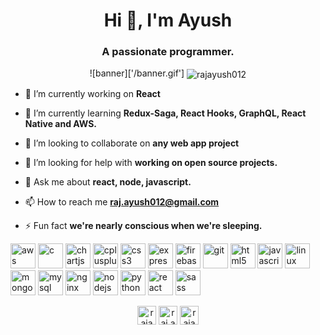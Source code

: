 <h1 align="center">Hi 👋, I'm Ayush</h1>
<h3 align="center">A passionate programmer.</h3>

<p align="center">![banner]['/banner.gif']
  <img align="center" src="https://github-readme-stats.vercel.app/api/top-langs/?username=rajayush012&layout=compact&hide=html" alt="rajayush012" /></p>

- 🔭 I’m currently working on **React**

- 🌱 I’m currently learning **Redux-Saga, React Hooks, GraphQL, React Native and AWS.**

- 👯 I’m looking to collaborate on **any web app project**

- 🤝 I’m looking for help with **working on open source projects.**

- 💬 Ask me about **react, node, javascript.**

- 📫 How to reach me **raj.ayush012@gmail.com**

- ⚡ Fun fact **we're nearly conscious when we're sleeping.**

<p align="left"><img src="https://devicons.github.io/devicon/devicon.git/icons/amazonwebservices/amazonwebservices-original-wordmark.svg" alt="aws" width="40" height="40"/> <img src="https://devicons.github.io/devicon/devicon.git/icons/c/c-original.svg" alt="c" width="40" height="40"/> <img src="https://www.chartjs.org/media/logo-title.svg" alt="chartjs" width="40" height="40"/> <img src="https://devicons.github.io/devicon/devicon.git/icons/cplusplus/cplusplus-original.svg" alt="cplusplus" width="40" height="40"/> <img src="https://devicons.github.io/devicon/devicon.git/icons/css3/css3-original-wordmark.svg" alt="css3" width="40" height="40"/> <img src="https://devicons.github.io/devicon/devicon.git/icons/express/express-original-wordmark.svg" alt="express" width="40" height="40"/> <img src="https://www.vectorlogo.zone/logos/firebase/firebase-icon.svg" alt="firebase" width="40" height="40"/> <img src="https://www.vectorlogo.zone/logos/git-scm/git-scm-icon.svg" alt="git" width="40" height="40"/> <img src="https://devicons.github.io/devicon/devicon.git/icons/html5/html5-original-wordmark.svg" alt="html5" width="40" height="40"/> <img src="https://devicons.github.io/devicon/devicon.git/icons/javascript/javascript-original.svg" alt="javascript" width="40" height="40"/> <img src="https://devicons.github.io/devicon/devicon.git/icons/linux/linux-original.svg" alt="linux" width="40" height="40"/> <img src="https://devicons.github.io/devicon/devicon.git/icons/mongodb/mongodb-original-wordmark.svg" alt="mongodb" width="40" height="40"/> <img src="https://devicons.github.io/devicon/devicon.git/icons/mysql/mysql-original-wordmark.svg" alt="mysql" width="40" height="40"/> <img src="https://devicons.github.io/devicon/devicon.git/icons/nginx/nginx-original.svg" alt="nginx" width="40" height="40"/> <img src="https://devicons.github.io/devicon/devicon.git/icons/nodejs/nodejs-original-wordmark.svg" alt="nodejs" width="40" height="40"/> <img src="https://devicons.github.io/devicon/devicon.git/icons/python/python-original.svg" alt="python" width="40" height="40"/> <img src="https://devicons.github.io/devicon/devicon.git/icons/react/react-original-wordmark.svg" alt="react" width="40" height="40"/> <img src="https://devicons.github.io/devicon/devicon.git/icons/sass/sass-original.svg" alt="sass" width="40" height="40"/></p>


<p align="center">
<a href="https://linkedin.com/in/rajayush012" target="blank"><img align="center" src="https://cdn.jsdelivr.net/npm/simple-icons@3.0.1/icons/linkedin.svg" alt="rajayush012" height="30" width="30" /></a>
<a href="https://instagram.com/raj.ayush012" target="blank"><img align="center" src="https://cdn.jsdelivr.net/npm/simple-icons@3.0.1/icons/instagram.svg" alt="raj.ayush012" height="30" width="30" /></a>
<a href="https://www.geeksforgeeks.com/rajayush012" target="blank"><img align="center" src="https://cdn.jsdelivr.net/npm/simple-icons@3.0.1/icons/geeksforgeeks.svg" alt="rajayush012" height="30" width="30" /></a>
</p>
